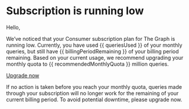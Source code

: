 # Subscription is running low

Hello,

We’ve noticed that your Consumer subscription plan for The Graph is running low. Currently, you have used {{ queriesUsed }} of your monthly queries, but still have {{ billingPeriodRemaining }} of your billing period remaining. Based on your current usage, we recommend upgrading your monthly quota to {{ recommendedMonthlyQuota }} million queries.

<a email-cta href="https://thegraph.com/billing/?show=manage">Upgrade now</a>

If no action is taken before you reach your monthly quota, queries made through your subscription will no longer work for the remaining of your current billing period. To avoid potential downtime, please upgrade now.

<subscriptions-footer />
